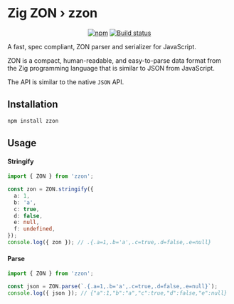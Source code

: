 # Zig ZON › zzon

<p align="center">
  <a href="https://www.npmjs.com/package/zzon"><img alt="npm" src="https://img.shields.io/npm/v/zzon.svg?style=flat-square" /></a>
  <a href="https://github.com/nurulhudaapon/zzon/actions/workflows/release.yml"><img alt="Build status" src="https://img.shields.io/github/actions/workflow/status/nurulhudaapon/zzon/release.yml?style=flat-square&branch=main" /></a>
</p>

A fast, spec compliant, ZON parser and serializer for JavaScript.

ZON is a compact, human-readable, and easy-to-parse data format from the Zig programming language that is similar to JSON from JavaScript.

The API is similar to the native `JSON` API.

## Installation

```bash
npm install zzon
```

## Usage

#### Stringify

```ts
import { ZON } from 'zzon';

const zon = ZON.stringify({
  a: 1,
  b: 'a',
  c: true,
  d: false,
  e: null,
  f: undefined,
});
console.log({ zon }); // .{.a=1,.b='a',.c=true,.d=false,.e=null}
```

#### Parse

```ts
import { ZON } from 'zzon';

const json = ZON.parse(`.{.a=1,.b='a',.c=true,.d=false,.e=null}`);
console.log({ json }); // {"a":1,"b":"a","c":true,"d":false,"e":null}
```
